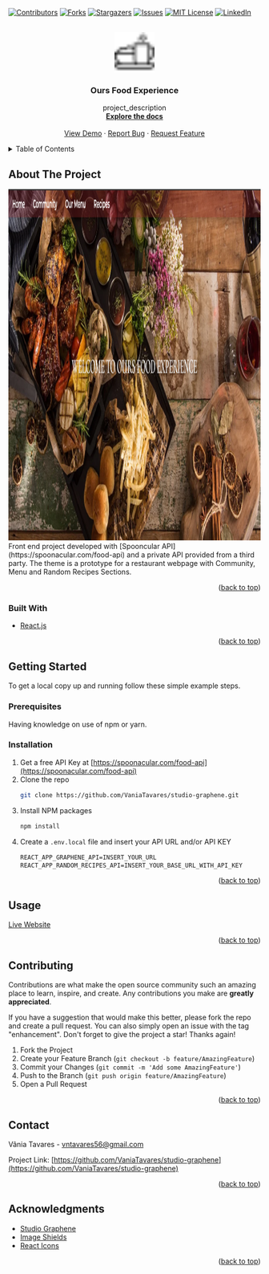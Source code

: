 <div id="top"></div>

[![Contributors][contributors-shield]][contributors-url]
[![Forks][forks-shield]][forks-url]
[![Stargazers][stars-shield]][stars-url]
[![Issues][issues-shield]][issues-url]
[![MIT License][license-shield]][license-url]
[![LinkedIn][linkedin-shield]][linkedin-url]

<!-- PROJECT LOGO -->
<br />
<div align="center">
  <a href="https://github.com/VaniaTavares/studio-graphene">
    <img src="public/favicon.ico" alt="Logo" width="80" height="80">
  </a>

<h3 align="center">Ours Food Experience</h3>

  <p align="center">
    project_description
    <br />
    <a href="https://github.com/VaniaTavares/studio-graphene"><strong>Explore the docs </strong></a>
    <br />
    <br />
    <a href="https://vaniatavares.github.io/studio-graphene" target="blank">View Demo</a>
    ·
    <a href="https://github.com/VaniaTavares/studio-graphene/issues">Report Bug</a>
    ·
    <a href="https://github.com/VaniaTavares/studio-graphene/issues">Request Feature</a>
  </p>
</div>

<!-- TABLE OF CONTENTS -->
<details>
  <summary>Table of Contents</summary>
  <ol>
    <li>
      <a href="#about-the-project">About The Project</a>
      <ul>
        <li><a href="#built-with">Built With</a></li>
      </ul>
    </li>
    <li>
      <a href="#getting-started">Getting Started</a>
      <ul>
        <li><a href="#prerequisites">Prerequisites</a></li>
        <li><a href="#installation">Installation</a></li>
      </ul>
    </li>
    <li><a href="#usage">Usage</a></li>
    <li><a href="#contributing">Contributing</a></li>
    <li><a href="#contact">Contact</a></li>
    <li><a href="#acknowledgments">Acknowledgments</a></li>
  </ol>
</details>

<!-- ABOUT THE PROJECT -->

## About The Project
<div align="center">
<img src="public/home.png" alt="Logo" width="900" height="700">
</div>
Front end project developed with [Spooncular API](https://spoonacular.com/food-api) and a private API provided from a third party. The theme is a prototype for a restaurant webpage with Community, Menu and Random Recipes Sections.

<p align="right">(<a href="#top">back to top</a>)</p>

### Built With

- [React.js](https://reactjs.org/)

<p align="right">(<a href="#top">back to top</a>)</p>

<!-- GETTING STARTED -->

## Getting Started

To get a local copy up and running follow these simple example steps.

### Prerequisites

Having knowledge on use of npm or yarn.

### Installation

1. Get a free API Key at [https://spoonacular.com/food-api](https://spoonacular.com/food-api)
2. Clone the repo
   ```sh
   git clone https://github.com/VaniaTavares/studio-graphene.git
   ```
3. Install NPM packages
   ```sh
   npm install
   ```
4. Create a `.env.local` file and insert your API URL and/or API KEY
   ```.env.local
   REACT_APP_GRAPHENE_API=INSERT_YOUR_URL
   REACT_APP_RANDOM_RECIPES_API=INSERT_YOUR_BASE_URL_WITH_API_KEY
   ```

<p align="right">(<a href="#top">back to top</a>)</p>

<!-- USAGE EXAMPLES -->

## Usage

[Live Website](https://vaniatavares.github.io/studio-graphene)
<p align="right">(<a href="#top">back to top</a>)</p>

<!-- CONTRIBUTING -->

## Contributing

Contributions are what make the open source community such an amazing place to learn, inspire, and create. Any contributions you make are **greatly appreciated**.

If you have a suggestion that would make this better, please fork the repo and create a pull request. You can also simply open an issue with the tag "enhancement".
Don't forget to give the project a star! Thanks again!

1. Fork the Project
2. Create your Feature Branch (`git checkout -b feature/AmazingFeature`)
3. Commit your Changes (`git commit -m 'Add some AmazingFeature'`)
4. Push to the Branch (`git push origin feature/AmazingFeature`)
5. Open a Pull Request

<p align="right">(<a href="#top">back to top</a>)</p>

<!-- CONTACT -->

## Contact

Vânia Tavares - vntavares56@gmail.com

Project Link: [https://github.com/VaniaTavares/studio-graphene](https://github.com/VaniaTavares/studio-graphene)

<p align="right">(<a href="#top">back to top</a>)</p>

<!-- ACKNOWLEDGMENTS -->

## Acknowledgments

- [Studio Graphene](https://www.studiographene.com/)
- [Image Shields](https://shields.io/)
- [React Icons](https://react-icons.github.io/react-icons/search)

<p align="right">(<a href="#top">back to top</a>)</p>

<!-- MARKDOWN LINKS & IMAGES -->
<!-- https://www.markdownguide.org/basic-syntax/#reference-style-links -->

[contributors-shield]: https://img.shields.io/github/contributors/VaniaTavares/studio-graphene.svg?style=for-the-badge
[contributors-url]: https://github.com/VaniaTavares/studio-graphene/graphs/contributors
[forks-shield]: https://img.shields.io/github/forks/VaniaTavares/studio-graphene.svg?style=for-the-badge
[forks-url]: https://github.com/VaniaTavares/studio-graphene/network/members
[stars-shield]: https://img.shields.io/github/stars/VaniaTavares/studio-graphene.svg?style=for-the-badge
[stars-url]: https://github.com/VaniaTavares/studio-graphene/stargazers
[issues-shield]: https://img.shields.io/github/issues/VaniaTavares/studio-graphene.svg?style=for-the-badge
[issues-url]: https://github.com/VaniaTavares/studio-graphene/issues
[license-shield]: https://img.shields.io/github/license/VaniaTavares/studio-graphene.svg?style=for-the-badge
[license-url]: https://github.com/VaniaTavares/studio-graphene/blob/master/LICENSE.txt
[linkedin-shield]: https://img.shields.io/badge/-LinkedIn-black.svg?style=for-the-badge&logo=linkedin&colorB=555
[linkedin-url]: https://linkedin.com/in/vaniapltavares
[product-screenshot]: images/screenshot.png
